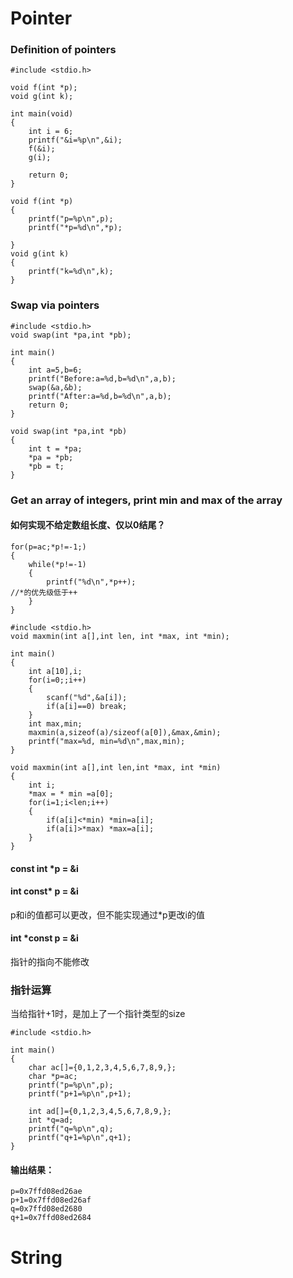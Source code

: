 Pointer
===

### Definition of pointers

```
#include <stdio.h>

void f(int *p);
void g(int k);

int main(void)
{
    int i = 6;
    printf("&i=%p\n",&i);
    f(&i);
    g(i);
    
    return 0;
}

void f(int *p)
{
    printf("p=%p\n",p);
    printf("*p=%d\n",*p);
    
}
void g(int k)
{
    printf("k=%d\n",k);
}
```

### Swap via pointers

```
#include <stdio.h>
void swap(int *pa,int *pb);

int main()
{
    int a=5,b=6;
    printf("Before:a=%d,b=%d\n",a,b);
    swap(&a,&b);
    printf("After:a=%d,b=%d\n",a,b);
    return 0;
}

void swap(int *pa,int *pb)
{
    int t = *pa;
    *pa = *pb;
    *pb = t;
}
```

### Get an array of integers, print min and max of the array

#### 如何实现不给定数组长度、仅以0结尾？
```
for(p=ac;*p!=-1;)
{
    while(*p!=-1)
    {
        printf("%d\n",*p++);
//*的优先级低于++
    }
}
```

```
#include <stdio.h>
void maxmin(int a[],int len, int *max, int *min);

int main()
{
    int a[10],i;
    for(i=0;;i++)
    {
        scanf("%d",&a[i]);
        if(a[i]==0) break;
    }
    int max,min;
    maxmin(a,sizeof(a)/sizeof(a[0]),&max,&min);
    printf("max=%d, min=%d\n",max,min);
}

void maxmin(int a[],int len,int *max, int *min)
{
    int i;
    *max = * min =a[0];
    for(i=1;i<len;i++)
    {
        if(a[i]<*min) *min=a[i];
        if(a[i]>*max) *max=a[i];
    }
}
```
#### const int *p = &i
#### int const* p = &i
p和i的值都可以更改，但不能实现通过*p更改i的值
#### int *const p = &i
指针的指向不能修改

### 指针运算
当给指针+1时，是加上了一个指针类型的size
```
#include <stdio.h>

int main()
{
    char ac[]={0,1,2,3,4,5,6,7,8,9,};
    char *p=ac;
    printf("p=%p\n",p);
    printf("p+1=%p\n",p+1);
    
    int ad[]={0,1,2,3,4,5,6,7,8,9,};
    int *q=ad;
    printf("q=%p\n",q);
    printf("q+1=%p\n",q+1);
}
```
#### 输出结果：
```
p=0x7ffd08ed26ae
p+1=0x7ffd08ed26af
q=0x7ffd08ed2680
q+1=0x7ffd08ed2684
```



String
===
